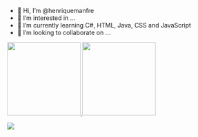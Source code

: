 - 👋 Hi, I’m @henriquemanfre
- 👀 I’m interested in ...
- 🌱 I’m currently learning C#, HTML, Java, CSS and JavaScript
- 💞️ I’m looking to collaborate on ...


<!---
henriquemanfre/henriquemanfre is a ✨ special ✨ repository because its `README.md` (this file) appears on your GitHub profile.
You can click the Preview link to take a look at your changes.
--->
<div> 
  <div>
  <a href="https://github.com/henriquemanfre">
  <img height="170em" src="https://github-readme-stats.vercel.app/api?username=henriquemanfre&show_icons=true&theme=dracula&include_all_commits=true&count_private=true"/>
  <img height="170em" src="https://github-readme-stats.vercel.app/api/top-langs/?username=henriquemanfre&layout=compact&langs_count=7&theme=dracula"/>
</div>

  <a href="https://instagram.com/henrique_manfre" target="_blank"><img src="https://img.shields.io/badge/-Instagram-%23E4405F?style=for-the-badge&logo=instagram&logoColor=white" target="_blank"></a>

 
</div>
